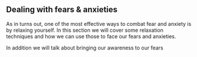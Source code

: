 ## Dealing with fears & anxieties

As in turns out, one of the most effective ways to combat fear and anxiety is by relaxing yourself. In this section we will cover some relaxation techniques and how we can use those to face our fears and anxieties.

In addition we will talk about bringing our awareness to our fears 
